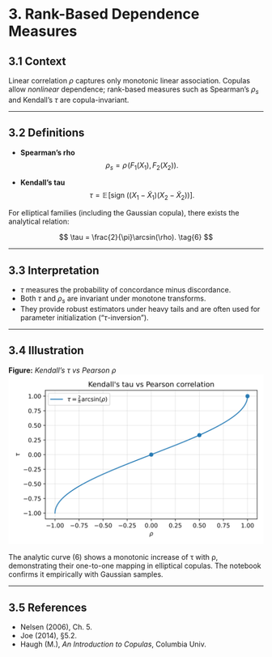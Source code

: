 # 3. Rank-Based Dependence Measures

## 3.1 Context

Linear correlation $\rho$ captures only monotonic linear association.
Copulas allow *nonlinear* dependence; rank-based measures such as
Spearman’s $\rho_s$ and Kendall’s $\tau$ are copula-invariant.

---

## 3.2 Definitions

- **Spearman’s rho**
  $$
  \rho_s = \rho\!\big(F_1(X_1),F_2(X_2)\big).
  \tag{4}
  $$

- **Kendall’s tau**
  $$
  \tau = \mathbb{E}\!\left[
    \operatorname{sign}\!\big((X_1-\tilde X_1)(X_2-\tilde X_2)\big)
  \right].
  \tag{5}
  $$

For elliptical families (including the Gaussian copula),
there exists the analytical relation:

$$
\tau = \frac{2}{\pi}\arcsin(\rho).
\tag{6}
$$

---

## 3.3 Interpretation

- $\tau$ measures the probability of concordance minus discordance.  
- Both $\tau$ and $\rho_s$ are invariant under monotone transforms.  
- They provide robust estimators under heavy tails and are often used
  for parameter initialization (“$\tau$-inversion”).

---

## 3.4 Illustration

**Figure:** *Kendall’s τ vs Pearson ρ*  
![Tau vs Rho](../assets/figures/01_foundations/tau_vs_rho_curve.svg)

The analytic curve (6) shows a monotonic increase of τ with ρ,
demonstrating their one-to-one mapping in elliptical copulas.
The notebook confirms it empirically with Gaussian samples.

---

## 3.5 References

- Nelsen (2006), Ch. 5.  
- Joe (2014), §5.2.  
- Haugh (M.), *An Introduction to Copulas*, Columbia Univ.
